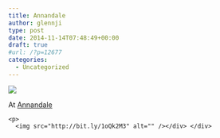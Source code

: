 ```yaml
---
title: Annandale
author: glennji
type: post
date: 2014-11-14T07:48:49+00:00
draft: true
#url: /?p=12677
categories:
  - Uncategorized
---
```

<div>
  <img src='https://irs3.4sqi.net/img/general/original/5188625_lUPcXcqaqDBs5trIF0bsHkqltUe5YgGGdyBKJCfz8mo.jpg' style='max-width:600px;' /></p> 
  
  <div>
    At <a href="http://4sq.com/9jAjg3">Annandale</a></p> 
    
    <p>
      <img src="http://bit.ly/1oQk2M3" alt="" /></div> </div>
